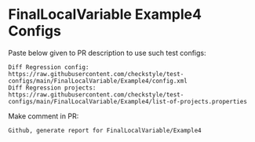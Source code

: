 # FinalLocalVariable Example4 Configs
Paste below given to PR description to use such test configs:
```
Diff Regression config: https://raw.githubusercontent.com/checkstyle/test-configs/main/FinalLocalVariable/Example4/config.xml
Diff Regression projects: https://raw.githubusercontent.com/checkstyle/test-configs/main/FinalLocalVariable/Example4/list-of-projects.properties
```
Make comment in PR:
```
Github, generate report for FinalLocalVariable/Example4
```
